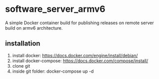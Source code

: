 # software_server_armv6

A simple Docker container build for publishing releases on remote server build on armv6 architecture.

## installation

1. install docker: https://docs.docker.com/engine/install/debian/
2. install docker-compose: https://docs.docker.com/compose/install/
3. clone git
4. inside git folder: docker-compose up -d
